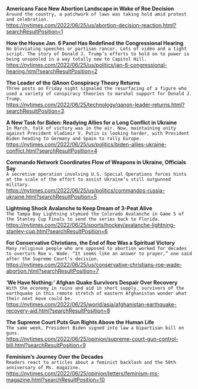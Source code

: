 **Americans Face New Abortion Landscape in Wake of Roe Decision**\
`Around the country, a patchwork of laws was taking hold amid protest and celebration.`\
https://nytimes.com/2022/06/25/us/abortion-decision-reaction.html?searchResultPosition=1

**How the House Jan. 6 Panel Has Redefined the Congressional Hearing**\
`No bloviating speeches or partisan rancor. Lots of video and a tight script. The story of Donald J. Trump’s efforts to hold on to power is being unspooled in a way totally new to Capitol Hill.`\
https://nytimes.com/2022/06/25/us/politics/jan-6-congressional-hearing.html?searchResultPosition=2

**The Leader of the QAnon Conspiracy Theory Returns**\
`Three posts on Friday night signaled the resurfacing of a figure who used a variety of conspiracy theories to marshal support for Donald J. Trump.`\
https://nytimes.com/2022/06/25/technology/qanon-leader-returns.html?searchResultPosition=3

**A New Task for Biden: Readying Allies for a Long Conflict in Ukraine**\
`In March, talk of victory was in the air. Now, maintaining unity against President Vladimir V. Putin is looking harder, with President Biden heading to Germany and Spain to rally Europe.`\
https://nytimes.com/2022/06/25/us/politics/biden-allies-ukraine-conflict.html?searchResultPosition=4

**Commando Network Coordinates Flow of Weapons in Ukraine, Officials Say**\
`A secretive operation involving U.S. Special Operations forces hints at the scale of the effort to assist Ukraine’s still outgunned military.`\
https://nytimes.com/2022/06/25/us/politics/commandos-russia-ukraine.html?searchResultPosition=5

**Lightning Shock Avalanche to Keep Dream of 3-Peat Alive**\
`The Tampa Bay Lightning stymied the Colorado Avalanche in Game 5 of the Stanley Cup Finals to send the series back to Florida.`\
https://nytimes.com/2022/06/25/sports/hockey/avalanche-lightning-stanley-cup.html?searchResultPosition=6

**For Conservative Christians, the End of Roe Was a Spiritual Victory**\
`Many religious people who are opposed to abortion worked for decades to overturn Roe v. Wade. “It seems like an answer to prayer,” one said after the Supreme Court’s decision.`\
https://nytimes.com/2022/06/25/us/conservative-christians-roe-wade-abortion.html?searchResultPosition=7

**‘We Have Nothing:’ Afghan Quake Survivors Despair Over Recovery**\
`With the economy in ruins and aid in short supply, survivors of the earthquake in this remote stretch of eastern Afghanistan wonder what their next move could be.`\
https://nytimes.com/2022/06/25/world/asia/afghanistan-earthquake-recovery-aid.html?searchResultPosition=8

**The Supreme Court Puts Gun Rights Above the Human Life**\
`The same week, President Biden signed into law a bipartisan bill on guns.`\
https://nytimes.com/2022/06/25/opinion/supreme-court-gun-control-bill.html?searchResultPosition=9

**Feminism’s Journey Over the Decades**\
`Readers react to articles about a feminist backlash and the 50th anniversary of Ms. magazine.`\
https://nytimes.com/2022/06/25/opinion/letters/feminism-ms-magazine.html?searchResultPosition=10

